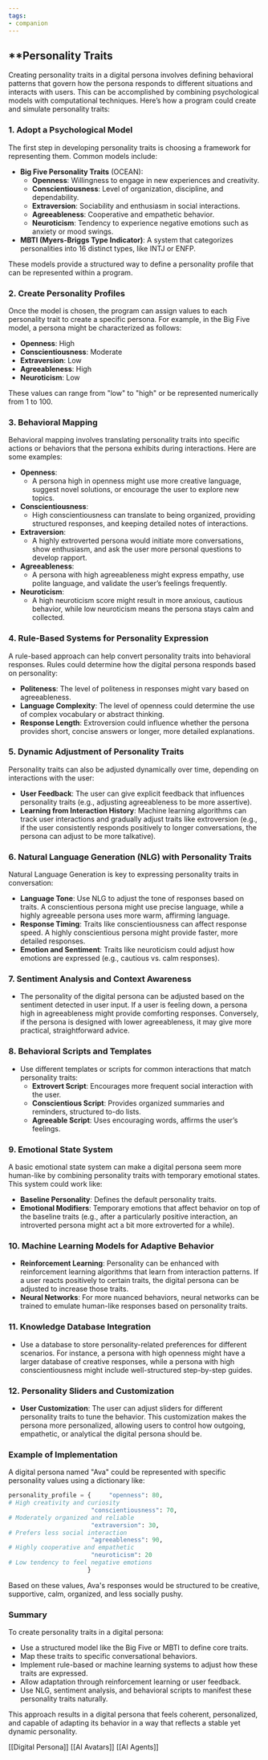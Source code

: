 ```yaml
---
tags:
- companion
---
```


## **Personality Traits

Creating personality traits in a digital persona involves defining behavioral patterns that govern how the persona responds to different situations and interacts with users. This can be accomplished by combining psychological models with computational techniques. Here’s how a program could create and simulate personality traits:

### 1. **Adopt a Psychological Model**

The first step in developing personality traits is choosing a framework for representing them. Common models include:

- **Big Five Personality Traits** (OCEAN):
    - **Openness**: Willingness to engage in new experiences and creativity.
    - **Conscientiousness**: Level of organization, discipline, and dependability.
    - **Extraversion**: Sociability and enthusiasm in social interactions.
    - **Agreeableness**: Cooperative and empathetic behavior.
    - **Neuroticism**: Tendency to experience negative emotions such as anxiety or mood swings.
- **MBTI (Myers-Briggs Type Indicator)**: A system that categorizes personalities into 16 distinct types, like INTJ or ENFP.

These models provide a structured way to define a personality profile that can be represented within a program.

### 2. **Create Personality Profiles**

Once the model is chosen, the program can assign values to each personality trait to create a specific persona. For example, in the Big Five model, a persona might be characterized as follows:

- **Openness**: High
- **Conscientiousness**: Moderate
- **Extraversion**: Low
- **Agreeableness**: High
- **Neuroticism**: Low

These values can range from "low" to "high" or be represented numerically from 1 to 100.

### 3. **Behavioral Mapping**

Behavioral mapping involves translating personality traits into specific actions or behaviors that the persona exhibits during interactions. Here are some examples:

- **Openness**:
    - A persona high in openness might use more creative language, suggest novel solutions, or encourage the user to explore new topics.
- **Conscientiousness**:
    - High conscientiousness can translate to being organized, providing structured responses, and keeping detailed notes of interactions.
- **Extraversion**:
    - A highly extroverted persona would initiate more conversations, show enthusiasm, and ask the user more personal questions to develop rapport.
- **Agreeableness**:
    - A persona with high agreeableness might express empathy, use polite language, and validate the user’s feelings frequently.
- **Neuroticism**:
    - A high neuroticism score might result in more anxious, cautious behavior, while low neuroticism means the persona stays calm and collected.

### 4. **Rule-Based Systems for Personality Expression**

A rule-based approach can help convert personality traits into behavioral responses. Rules could determine how the digital persona responds based on personality:

- **Politeness**: The level of politeness in responses might vary based on agreeableness.
- **Language Complexity**: The level of openness could determine the use of complex vocabulary or abstract thinking.
- **Response Length**: Extroversion could influence whether the persona provides short, concise answers or longer, more detailed explanations.

### 5. **Dynamic Adjustment of Personality Traits**

Personality traits can also be adjusted dynamically over time, depending on interactions with the user:

- **User Feedback**: The user can give explicit feedback that influences personality traits (e.g., adjusting agreeableness to be more assertive).
- **Learning from Interaction History**: Machine learning algorithms can track user interactions and gradually adjust traits like extroversion (e.g., if the user consistently responds positively to longer conversations, the persona can adjust to be more talkative).

### 6. **Natural Language Generation (NLG) with Personality Traits**

Natural Language Generation is key to expressing personality traits in conversation:

- **Language Tone**: Use NLG to adjust the tone of responses based on traits. A conscientious persona might use precise language, while a highly agreeable persona uses more warm, affirming language.
- **Response Timing**: Traits like conscientiousness can affect response speed. A highly conscientious persona might provide faster, more detailed responses.
- **Emotion and Sentiment**: Traits like neuroticism could adjust how emotions are expressed (e.g., cautious vs. calm responses).

### 7. **Sentiment Analysis and Context Awareness**

- The personality of the digital persona can be adjusted based on the sentiment detected in user input. If a user is feeling down, a persona high in agreeableness might provide comforting responses. Conversely, if the persona is designed with lower agreeableness, it may give more practical, straightforward advice.

### 8. **Behavioral Scripts and Templates**

- Use different templates or scripts for common interactions that match personality traits:
    - **Extrovert Script**: Encourages more frequent social interaction with the user.
    - **Conscientious Script**: Provides organized summaries and reminders, structured to-do lists.
    - **Agreeable Script**: Uses encouraging words, affirms the user’s feelings.

### 9. **Emotional State System**

A basic emotional state system can make a digital persona seem more human-like by combining personality traits with temporary emotional states. This system could work like:

- **Baseline Personality**: Defines the default personality traits.
- **Emotional Modifiers**: Temporary emotions that affect behavior on top of the baseline traits (e.g., after a particularly positive interaction, an introverted persona might act a bit more extroverted for a while).

### 10. **Machine Learning Models for Adaptive Behavior**

- **Reinforcement Learning**: Personality can be enhanced with reinforcement learning algorithms that learn from interaction patterns. If a user reacts positively to certain traits, the digital persona can be adjusted to increase those traits.
- **Neural Networks**: For more nuanced behaviors, neural networks can be trained to emulate human-like responses based on personality traits.

### 11. **Knowledge Database Integration**

- Use a database to store personality-related preferences for different scenarios. For instance, a persona with high openness might have a larger database of creative responses, while a persona with high conscientiousness might include well-structured step-by-step guides.

### 12. **Personality Sliders and Customization**

- **User Customization**: The user can adjust sliders for different personality traits to tune the behavior. This customization makes the persona more personalized, allowing users to control how outgoing, empathetic, or analytical the digital persona should be.

### Example of Implementation

A digital persona named "Ava" could be represented with specific personality values using a dictionary like:

```python
personality_profile = {     "openness": 80,        
# High creativity and curiosity     
					   "conscientiousness": 70, 
# Moderately organized and reliable     
					   "extraversion": 30,    
# Prefers less social interaction     
					   "agreeableness": 90,   
# Highly cooperative and empathetic     
					   "neuroticism": 20      
# Low tendency to feel negative emotions 
					  }
```

Based on these values, Ava's responses would be structured to be creative, supportive, calm, organized, and less socially pushy.

### Summary

To create personality traits in a digital persona:

- Use a structured model like the Big Five or MBTI to define core traits.
- Map these traits to specific conversational behaviors.
- Implement rule-based or machine learning systems to adjust how these traits are expressed.
- Allow adaptation through reinforcement learning or user feedback.
- Use NLG, sentiment analysis, and behavioral scripts to manifest these personality traits naturally.

This approach results in a digital persona that feels coherent, personalized, and capable of adapting its behavior in a way that reflects a stable yet dynamic personality.

[[Digital Persona]]  [[AI Avatars]]  [[AI Agents]]